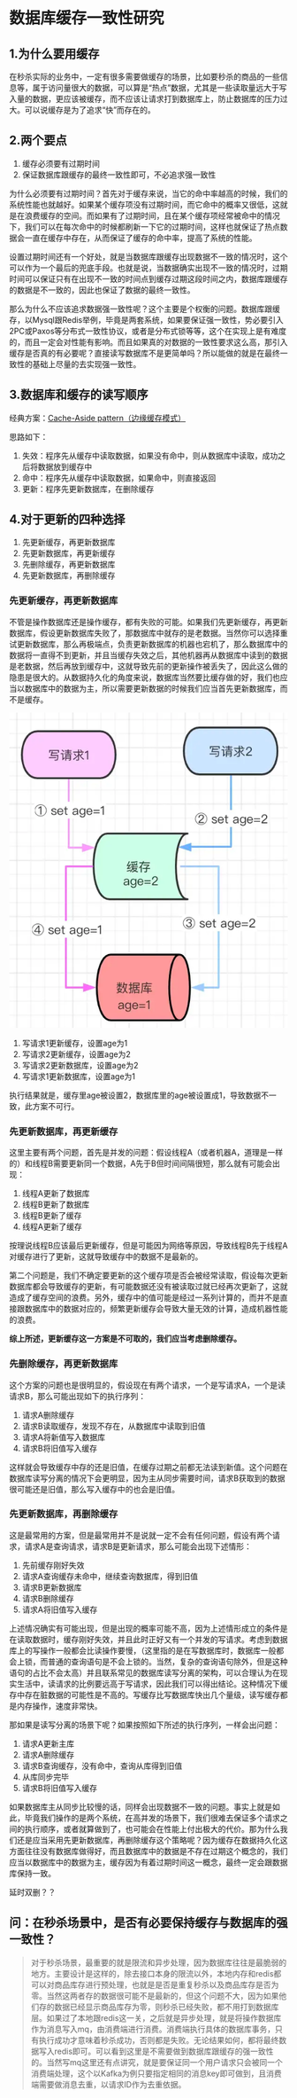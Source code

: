 # 数据库缓存一致性研究

## 1.为什么要用缓存

在秒杀实际的业务中，一定有很多需要做缓存的场景，比如要秒杀的商品的一些信息等，属于访问量很大的数据，可以算是“热点”数据，尤其是一些读取量远大于写入量的数据，更应该被缓存，而不应该让请求打到数据库上，防止数据库的压力过大。可以说缓存是为了追求“快”而存在的。

## 2.两个要点

1. 缓存必须要有过期时间
2. 保证数据库跟缓存的最终一致性即可，不必追求强一致性

为什么必须要有过期时间？首先对于缓存来说，当它的命中率越高的时候，我们的系统性能也就越好。如果某个缓存项没有过期时间，而它命中的概率又很低，这就是在浪费缓存的空间。而如果有了过期时间，且在某个缓存项经常被命中的情况下，我们可以在每次命中的时候都刷新一下它的过期时间，这样也就保证了热点数据会一直在缓存中存在，从而保证了缓存的命中率，提高了系统的性能。

设置过期时间还有一个好处，就是当数据库跟缓存出现数据不一致的情况时，这个可以作为一个最后的兜底手段。也就是说，当数据确实出现不一致的情况时，过期时间可以保证只有在出现不一致的时间点到缓存过期这段时间之内，数据库跟缓存的数据是不一致的，因此也保证了数据的最终一致性。

那么为什么不应该追求数据强一致性呢？这个主要是个权衡的问题。数据库跟缓存，以Mysql跟Redis举例，毕竟是两套系统，如果要保证强一致性，势必要引入2PC或Paxos等分布式一致性协议，或者是分布式锁等等，这个在实现上是有难度的，而且一定会对性能有影响。而且如果真的对数据的一致性要求这么高，那引入缓存是否真的有必要呢？直接读写数据库不是更简单吗？所以能做的就是在最终一致性的基础上尽量的去实现强一致性。

## 3.数据库和缓存的读写顺序

经典方案：[Cache-Aside pattern（边缘缓存模式）](https://docs.microsoft.com/en-us/azure/architecture/patterns/cache-aside)

思路如下：

1. 失效：程序先从缓存中读取数据，如果没有命中，则从数据库中读取，成功之后将数据放到缓存中
2. 命中：程序先从缓存中读取数据，如果命中，则直接返回
3. 更新：程序先更新数据库，在删除缓存

## 4.对于更新的四种选择

1. 先更新缓存，再更新数据库
2. 先更新数据库，再更新缓存
3. 先删除缓存，再更新数据库
4. 先更新数据库，再删除缓存

### 先更新缓存，再更新数据库

不管是操作数据库还是操作缓存，都有失败的可能。如果我们先更新缓存，再更新数据库，假设更新数据库失败了，那数据库中就存的是老数据。当然你可以选择重试更新数据库，那么再极端点，负责更新数据库的机器也宕机了，那么数据库中的数据将一直得不到更新，并且当缓存失效之后，其他机器再从数据库中读到的数据是老数据，然后再放到缓存中，这就导致先前的更新操作被丢失了，因此这么做的隐患是很大的。从数据持久化的角度来说，数据库当然要比缓存做的好，我们也应当以数据库中的数据为主，所以需要更新数据的时候我们应当首先更新数据库，而不是缓存。

![image-20220305200102068](%E6%95%B0%E6%8D%AE%E5%BA%93%E7%BC%93%E5%AD%98%E4%B8%80%E8%87%B4%E6%80%A7%E7%A0%94%E7%A9%B6.images/image-20220305200102068.png)

1. 写请求1更新缓存，设置age为1
2. 写请求2更新缓存，设置age为2
3. 写请求2更新数据库，设置age为2
4. 写请求1更新数据库，设置age为1

执行结果就是，缓存里age被设置2，数据库里的age被设置成1，导致数据不一致，此方案不可行。

### 先更新数据库，再更新缓存

这里主要有两个问题，首先是并发的问题：假设线程A（或者机器A，道理是一样的）和线程B需要更新同一个数据，A先于B但时间间隔很短，那么就有可能会出现：

1. 线程A更新了数据库
2. 线程B更新了数据库
3. 线程B更新了缓存
4. 线程A更新了缓存

按理说线程B应该最后更新缓存，但是可能因为网络等原因，导致线程B先于线程A对缓存进行了更新，这就导致缓存中的数据不是最新的。

第二个问题是，我们不确定要更新的这个缓存项是否会被经常读取，假设每次更新数据库都会导致缓存的更新，有可能数据还没有被读取过就已经再次更新了，这就造成了缓存空间的浪费。另外，缓存中的值可能是经过一系列计算的，而并不是直接跟数据库中的数据对应的，频繁更新缓存会导致大量无效的计算，造成机器性能的浪费。

**综上所述，更新缓存这一方案是不可取的，我们应当考虑删除缓存。**

### 先删除缓存，再更新数据库

这个方案的问题也是很明显的，假设现在有两个请求，一个是写请求A，一个是读请求B，那么可能出现如下的执行序列：

1. 请求A删除缓存
2. 请求B读取缓存，发现不存在，从数据库中读取到旧值
3. 请求A将新值写入数据库
4. 请求B将旧值写入缓存

这样就会导致缓存中存的还是旧值，在缓存过期之前都无法读到新值。这个问题在数据库读写分离的情况下会更明显，因为主从同步需要时间，请求B获取到的数据很可能还是旧值，那么写入缓存中的也会是旧值。

### 先更新数据库，再删除缓存

这是最常用的方案，但是最常用并不是说就一定不会有任何问题，假设有两个请求，请求A是查询请求，请求B是更新请求，那么可能会出现下述情形：

1. 先前缓存刚好失效
2. 请求A查询缓存未命中，继续查询数据库，得到旧值
3. 请求B更新数据库
4. 请求B删除缓存
5. 请求A将旧值写入缓存

上述情况确实有可能出现，但是出现的概率可能不高，因为上述情形成立的条件是在读取数据时，缓存刚好失效，并且此时正好又有一个并发的写请求。考虑到数据库上的写操作一般都会比读操作要慢，（这里指的是在写数据库时，数据库一般都会上锁，而普通的查询语句是不会上锁的。当然，复杂的查询语句除外，但是这种语句的占比不会太高）并且联系常见的数据库读写分离的架构，可以合理认为在现实生活中，读请求的比例要远高于写请求，因此我们可以得出结论。这种情况下缓存中存在脏数据的可能性是不高的。写缓存比写数据库快出几个量级，读写缓存都是内存操作，速度非常快。

那如果是读写分离的场景下呢？如果按照如下所述的执行序列，一样会出问题：

1. 请求A更新主库
2. 请求A删除缓存
3. 请求B查询缓存，没有命中，查询从库得到旧值
4. 从库同步完毕
5. 请求B将旧值写入缓存

如果数据库主从同步比较慢的话，同样会出现数据不一致的问题。事实上就是如此，毕竟我们操作的是两个系统，在高并发的场景下，我们很难去保证多个请求之间的执行顺序，或者就算做到了，也可能会在性能上付出极大的代价。那为什么我们还是应当采用先更新数据库，再删除缓存这个策略呢？因为缓存在数据持久化这方面往往没有数据库做得好，而且数据库中的数据是不存在过期这个概念的，我们应当以数据库中的数据为主，缓存因为有着过期时间这一概念，最终一定会跟数据库保持一致。



延时双删？？



## 问：在秒杀场景中，是否有必要保持缓存与数据库的强一致性？

>对于秒杀场景，最重要的就是限流和异步处理，因为数据库往往是最脆弱的地方。主要设计是这样的，除去接口本身的限流以外，本地内存和redis都可以对商品库存进行预处理，也就是是否是重复秒杀以及商品库存是否为零。当然这两者存的数据很可能不是最新的，但这个问题不大，因为如果他们存的数据已经显示商品库存为零，则秒杀已经失败，都不用打到数据库层。如果过了本地跟redis这一关，之后就是异步处理，就是将操作数据库作为消息写入mq，由消费端进行消费。消费端执行具体的数据库事务，只有执行成功才意味着秒杀成功，否则都是失败。无论结果如何，都将最终数据写入redis即可。可以看到这里是不需要做到数据库跟缓存的强一致性的。当然写mq这里还有点讲究，就是要保证同一个用户请求只会被同一个消费端处理，这个以Kafka为例只要指定相同的消息key即可做到，且消费端需要做消息去重，以请求ID作为去重依据。

